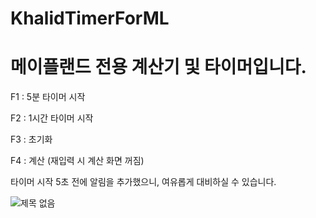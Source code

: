 # KhalidTimerForML

# 메이플랜드 전용 계산기 및 타이머입니다.


F1 : 5분 타이머 시작


F2 : 1시간 타이머 시작


F3 : 초기화


F4 : 계산 (재입력 시 계산 화면 꺼짐)


타이머 시작 5초 전에 알림을 추가했으니, 여유롭게 대비하실 수 있습니다.

![제목 없음](https://github.com/user-attachments/assets/c45245e8-f481-4098-a5a4-0ecfe50d1baa)
